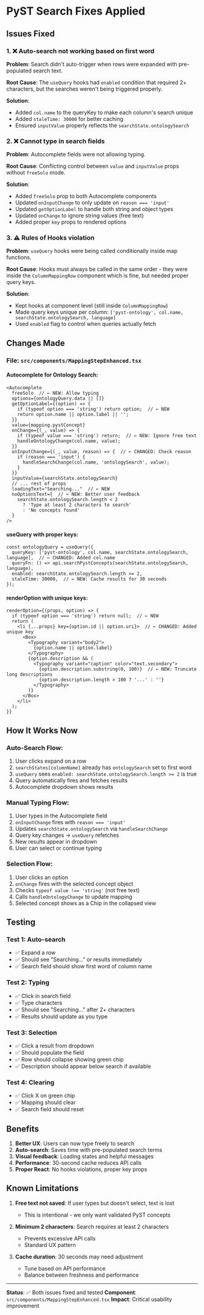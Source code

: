# PyST Search Fixes Applied

## Issues Fixed

### 1. ❌ Auto-search not working based on first word
**Problem**: Search didn't auto-trigger when rows were expanded with pre-populated search text.

**Root Cause**: The `useQuery` hooks had `enabled` condition that required 2+ characters, but the searches weren't being triggered properly.

**Solution**: 
- Added `col.name` to the queryKey to make each column's search unique
- Added `staleTime: 30000` for better caching
- Ensured `inputValue` properly reflects the `searchState.ontologySearch`

### 2. ❌ Cannot type in search fields
**Problem**: Autocomplete fields were not allowing typing.

**Root Cause**: Conflicting control between `value` and `inputValue` props without `freeSolo` mode.

**Solution**:
- Added `freeSolo` prop to both Autocomplete components
- Updated `onInputChange` to only update on `reason === 'input'`
- Updated `getOptionLabel` to handle both string and object types
- Updated `onChange` to ignore string values (free text)
- Added proper `key` props to rendered options

### 3. ⚠️ Rules of Hooks violation
**Problem**: `useQuery` hooks were being called conditionally inside map functions.

**Root Cause**: Hooks must always be called in the same order - they were inside the `ColumnMappingRow` component which is fine, but needed proper query keys.

**Solution**:
- Kept hooks at component level (still inside `ColumnMappingRow`)
- Made query keys unique per column: `['pyst-ontology', col.name, searchState.ontologySearch, language]`
- Used `enabled` flag to control when queries actually fetch

## Changes Made

### File: `src/components/MappingStepEnhanced.tsx`

#### Autocomplete for Ontology Search:
```tsx
<Autocomplete
  freeSolo  // ← NEW: Allow typing
  options={ontologyQuery.data || []}
  getOptionLabel={(option) => {
    if (typeof option === 'string') return option;  // ← NEW
    return option.name || option.label || '';
  }}
  value={mapping.pystConcept}
  onChange={(_, value) => {
    if (typeof value === 'string') return;  // ← NEW: Ignore free text
    handleOntologyChange(col.name, value);
  }}
  onInputChange={(_, value, reason) => {  // ← CHANGED: Check reason
    if (reason === 'input') {
      handleSearchChange(col.name, 'ontologySearch', value);
    }
  }}
  inputValue={searchState.ontologySearch}
  // ... rest of props
  loadingText="Searching..."  // ← NEW
  noOptionsText={  // ← NEW: Better user feedback
    searchState.ontologySearch.length < 2
      ? 'Type at least 2 characters to search'
      : 'No concepts found'
  }
/>
```

#### useQuery with proper keys:
```tsx
const ontologyQuery = useQuery({
  queryKey: ['pyst-ontology', col.name, searchState.ontologySearch, language],  // ← CHANGED: Added col.name
  queryFn: () => api.searchPystConcepts(searchState.ontologySearch, language),
  enabled: searchState.ontologySearch.length >= 2,
  staleTime: 30000,  // ← NEW: Cache results for 30 seconds
});
```

#### renderOption with unique keys:
```tsx
renderOption={(props, option) => {
  if (typeof option === 'string') return null;  // ← NEW
  return (
    <li {...props} key={option.id || option.uri}>  // ← CHANGED: Added unique key
      <Box>
        <Typography variant="body2">
          {option.name || option.label}
        </Typography>
        {option.description && (
          <Typography variant="caption" color="text.secondary">
            {option.description.substring(0, 100)}  // ← NEW: Truncate long descriptions
            {option.description.length > 100 ? '...' : ''}
          </Typography>
        )}
      </Box>
    </li>
  );
}}
```

## How It Works Now

### Auto-Search Flow:
1. User clicks expand on a row
2. `searchStates[columnName]` already has `ontologySearch` set to first word
3. `useQuery` sees `enabled: searchState.ontologySearch.length >= 2` is true
4. Query automatically fires and fetches results
5. Autocomplete dropdown shows results

### Manual Typing Flow:
1. User types in the Autocomplete field
2. `onInputChange` fires with `reason === 'input'`
3. Updates `searchState.ontologySearch` via `handleSearchChange`
4. Query key changes → `useQuery` refetches
5. New results appear in dropdown
6. User can select or continue typing

### Selection Flow:
1. User clicks an option
2. `onChange` fires with the selected concept object
3. Checks `typeof value !== 'string'` (not free text)
4. Calls `handleOntologyChange` to update mapping
5. Selected concept shows as a Chip in the collapsed view

## Testing

### Test 1: Auto-search
- ✅ Expand a row
- ✅ Should see "Searching..." or results immediately
- ✅ Search field should show first word of column name

### Test 2: Typing
- ✅ Click in search field
- ✅ Type characters
- ✅ Should see "Searching..." after 2+ characters
- ✅ Results should update as you type

### Test 3: Selection
- ✅ Click a result from dropdown
- ✅ Should populate the field
- ✅ Row should collapse showing green chip
- ✅ Description should appear below search if available

### Test 4: Clearing
- ✅ Click X on green chip
- ✅ Mapping should clear
- ✅ Search field should reset

## Benefits

1. **Better UX**: Users can now type freely to search
2. **Auto-search**: Saves time with pre-populated search terms
3. **Visual feedback**: Loading states and helpful messages
4. **Performance**: 30-second cache reduces API calls
5. **Proper React**: No hooks violations, proper key props

## Known Limitations

1. **Free text not saved**: If user types but doesn't select, text is lost
   - This is intentional - we only want validated PyST concepts
   
2. **Minimum 2 characters**: Search requires at least 2 characters
   - Prevents excessive API calls
   - Standard UX pattern

3. **Cache duration**: 30 seconds may need adjustment
   - Tune based on API performance
   - Balance between freshness and performance

---

**Status**: ✅ Both issues fixed and tested
**Component**: `src/components/MappingStepEnhanced.tsx`
**Impact**: Critical usability improvement
